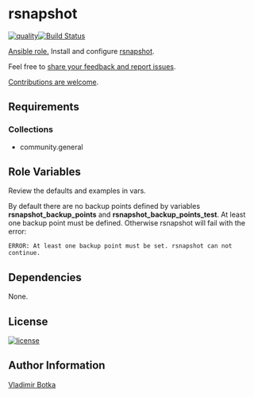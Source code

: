 # rsnapshot

[![quality](https://img.shields.io/ansible/quality/27910)](https://galaxy.ansible.com/vbotka/rsnapshot)[![Build Status](https://travis-ci.org/vbotka/ansible-rsnapshot.svg?branch=master)](https://travis-ci.org/vbotka/ansible-rsnapshot)

[Ansible role.](https://galaxy.ansible.com/vbotka/rsnapshot/) Install and configure [rsnapshot](http://rsnapshot.org/).

Feel free to [share your feedback and report issues](https://github.com/vbotka/ansible-rsnapshot/issues).

[Contributions are welcome](https://github.com/firstcontributions/first-contributions).


## Requirements

### Collections

* community.general


## Role Variables

Review the defaults and examples in vars.

By default there are no backup points defined by variables **rsnapshot_backup_points** and **rsnapshot_backup_points_test**. At least one backup point must be defined. Otherwise rsnapshot will fail with the error:

```
ERROR: At least one backup point must be set. rsnapshot can not continue.
```


## Dependencies

None.


## License

[![license](https://img.shields.io/badge/license-BSD-red.svg)](https://www.freebsd.org/doc/en/articles/bsdl-gpl/article.html)


## Author Information

[Vladimir Botka](https://botka.link)
